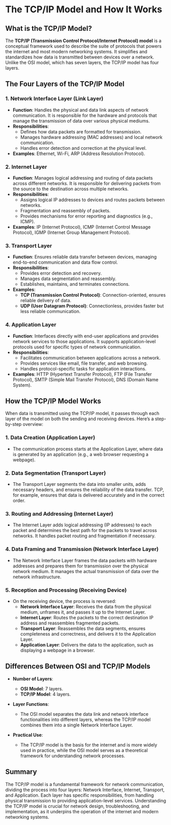 # The TCP/IP Model and How It Works

## What is the TCP/IP Model?

The **TCP/IP (Transmission Control Protocol/Internet Protocol) model** is a conceptual framework used to describe the suite of protocols that powers the internet and most modern networking systems. It simplifies and standardizes how data is transmitted between devices over a network. Unlike the OSI model, which has seven layers, the TCP/IP model has four layers.

## The Four Layers of the TCP/IP Model

### 1. **Network Interface Layer (Link Layer)**
- **Function**: Handles the physical and data link aspects of network communication. It is responsible for the hardware and protocols that manage the transmission of data over various physical mediums.
- **Responsibilities**:
  - Defines how data packets are formatted for transmission.
  - Manages hardware addressing (MAC addresses) and local network communication.
  - Handles error detection and correction at the physical level.
- **Examples**: Ethernet, Wi-Fi, ARP (Address Resolution Protocol).

### 2. **Internet Layer**
- **Function**: Manages logical addressing and routing of data packets across different networks. It is responsible for delivering packets from the source to the destination across multiple networks.
- **Responsibilities**:
  - Assigns logical IP addresses to devices and routes packets between networks.
  - Fragmentation and reassembly of packets.
  - Provides mechanisms for error reporting and diagnostics (e.g., ICMP).
- **Examples**: IP (Internet Protocol), ICMP (Internet Control Message Protocol), IGMP (Internet Group Management Protocol).

### 3. **Transport Layer**
- **Function**: Ensures reliable data transfer between devices, managing end-to-end communication and data flow control.
- **Responsibilities**:
  - Provides error detection and recovery.
  - Manages data segmentation and reassembly.
  - Establishes, maintains, and terminates connections.
- **Examples**:
  - **TCP (Transmission Control Protocol)**: Connection-oriented, ensures reliable delivery of data.
  - **UDP (User Datagram Protocol)**: Connectionless, provides faster but less reliable communication.

### 4. **Application Layer**
- **Function**: Interfaces directly with end-user applications and provides network services to those applications. It supports application-level protocols used for specific types of network communication.
- **Responsibilities**:
  - Facilitates communication between applications across a network.
  - Provides services like email, file transfer, and web browsing.
  - Handles protocol-specific tasks for application interactions.
- **Examples**: HTTP (Hypertext Transfer Protocol), FTP (File Transfer Protocol), SMTP (Simple Mail Transfer Protocol), DNS (Domain Name System).

## How the TCP/IP Model Works

When data is transmitted using the TCP/IP model, it passes through each layer of the model on both the sending and receiving devices. Here’s a step-by-step overview:

### 1. **Data Creation (Application Layer)**
- The communication process starts at the Application Layer, where data is generated by an application (e.g., a web browser requesting a webpage).

### 2. **Data Segmentation (Transport Layer)**
- The Transport Layer segments the data into smaller units, adds necessary headers, and ensures the reliability of the data transfer. TCP, for example, ensures that data is delivered accurately and in the correct order.

### 3. **Routing and Addressing (Internet Layer)**
- The Internet Layer adds logical addressing (IP addresses) to each packet and determines the best path for the packets to travel across networks. It handles packet routing and fragmentation if necessary.

### 4. **Data Framing and Transmission (Network Interface Layer)**
- The Network Interface Layer frames the data packets with hardware addresses and prepares them for transmission over the physical network medium. It manages the actual transmission of data over the network infrastructure.

### 5. **Reception and Processing (Receiving Device)**
- On the receiving device, the process is reversed:
  - **Network Interface Layer**: Receives the data from the physical medium, unframes it, and passes it up to the Internet Layer.
  - **Internet Layer**: Routes the packets to the correct destination IP address and reassembles fragmented packets.
  - **Transport Layer**: Reassembles the data segments, ensures completeness and correctness, and delivers it to the Application Layer.
  - **Application Layer**: Delivers the data to the application, such as displaying a webpage in a browser.

## Differences Between OSI and TCP/IP Models

- **Number of Layers**:
  - **OSI Model**: 7 layers.
  - **TCP/IP Model**: 4 layers.
  
- **Layer Functions**:
  - The OSI model separates the data link and network interface functionalities into different layers, whereas the TCP/IP model combines them into a single Network Interface Layer.

- **Practical Use**:
  - The TCP/IP model is the basis for the internet and is more widely used in practice, while the OSI model serves as a theoretical framework for understanding network processes.

## Summary

The TCP/IP model is a fundamental framework for network communication, dividing the process into four layers: Network Interface, Internet, Transport, and Application. Each layer has specific responsibilities, from handling physical transmission to providing application-level services. Understanding the TCP/IP model is crucial for network design, troubleshooting, and implementation, as it underpins the operation of the internet and modern networking systems.
